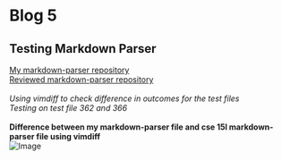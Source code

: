 # Blog 5
## Testing Markdown Parser 

[My markdown-parser repository](https://github.com/mchouthai/markdown-parser.git) <br>
[Reviewed markdown-parser repository](https://github.com/nidhidhamnani/markdown-parser.git) <br><br>
*Using vimdiff to check difference in outcomes for the test files*<br>
*Testing on test file 362 and 366*<br><br>
**Difference between my markdown-parser file and cse 15l markdown-parser file using vimdiff**<br>
![Image](https://i.ibb.co/DC78RWM/Screen-Shot-2022-06-10-at-8-33-05-PM.png)<br><br>



